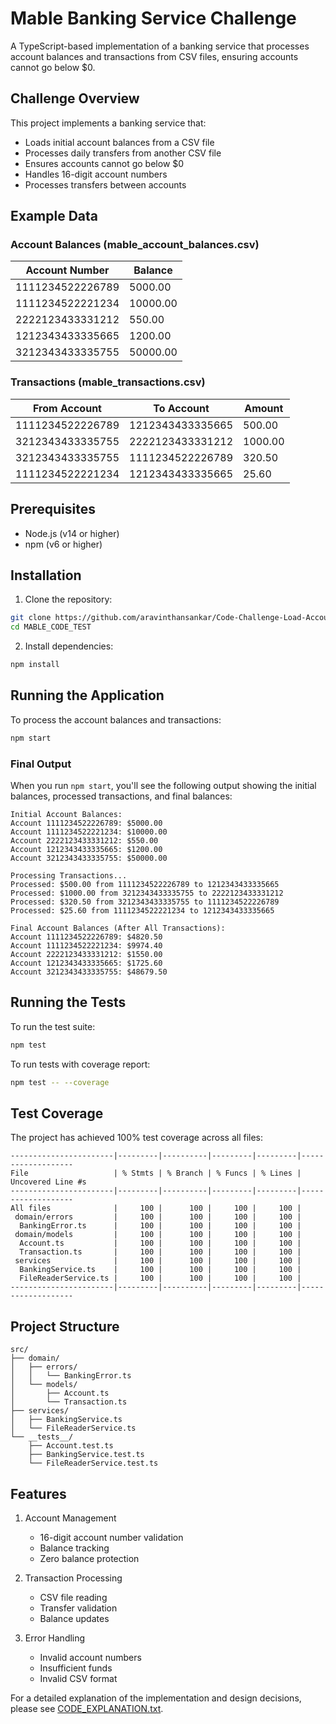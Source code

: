 # Mable Banking Service Challenge

A TypeScript-based implementation of a banking service that processes account balances and transactions from CSV files, ensuring accounts cannot go below $0.

## Challenge Overview

This project implements a banking service that:
- Loads initial account balances from a CSV file
- Processes daily transfers from another CSV file
- Ensures accounts cannot go below $0
- Handles 16-digit account numbers
- Processes transfers between accounts

## Example Data

### Account Balances (mable_account_balances.csv)
| Account Number      | Balance  |
|---------------------|----------|
| 1111234522226789    | 5000.00  |
| 1111234522221234    | 10000.00 |
| 2222123433331212    | 550.00   |
| 1212343433335665    | 1200.00  |
| 3212343433335755    | 50000.00 |

### Transactions (mable_transactions.csv)
| From Account        | To Account          | Amount  |
|---------------------|---------------------|---------|
| 1111234522226789    | 1212343433335665    | 500.00  |
| 3212343433335755    | 2222123433331212    | 1000.00 |
| 3212343433335755    | 1111234522226789    | 320.50  |
| 1111234522221234    | 1212343433335665    | 25.60   |

## Prerequisites

- Node.js (v14 or higher)
- npm (v6 or higher)

## Installation

1. Clone the repository:
```bash
git clone https://github.com/aravinthansankar/Code-Challenge-Load-Account-Balances.git
cd MABLE_CODE_TEST
```

2. Install dependencies:
```bash
npm install
```

## Running the Application

To process the account balances and transactions:
```bash
npm start
```

### Final Output
When you run `npm start`, you'll see the following output showing the initial balances, processed transactions, and final balances:

```
Initial Account Balances:
Account 1111234522226789: $5000.00
Account 1111234522221234: $10000.00
Account 2222123433331212: $550.00
Account 1212343433335665: $1200.00
Account 3212343433335755: $50000.00

Processing Transactions...
Processed: $500.00 from 1111234522226789 to 1212343433335665
Processed: $1000.00 from 3212343433335755 to 2222123433331212
Processed: $320.50 from 3212343433335755 to 1111234522226789
Processed: $25.60 from 1111234522221234 to 1212343433335665

Final Account Balances (After All Transactions):
Account 1111234522226789: $4820.50
Account 1111234522221234: $9974.40
Account 2222123433331212: $1550.00
Account 1212343433335665: $1725.60
Account 3212343433335755: $48679.50
```

## Running the Tests

To run the test suite:
```bash
npm test
```

To run tests with coverage report:
```bash
npm test -- --coverage
```

## Test Coverage

The project has achieved 100% test coverage across all files:

```
-----------------------|---------|----------|---------|---------|-------------------
File                   | % Stmts | % Branch | % Funcs | % Lines | Uncovered Line #s
-----------------------|---------|----------|---------|---------|-------------------
All files              |     100 |      100 |     100 |     100 |
 domain/errors         |     100 |      100 |     100 |     100 |
  BankingError.ts      |     100 |      100 |     100 |     100 |
 domain/models         |     100 |      100 |     100 |     100 |
  Account.ts           |     100 |      100 |     100 |     100 |
  Transaction.ts       |     100 |      100 |     100 |     100 |
 services              |     100 |      100 |     100 |     100 |
  BankingService.ts    |     100 |      100 |     100 |     100 |
  FileReaderService.ts |     100 |      100 |     100 |     100 |
-----------------------|---------|----------|---------|---------|-------------------
```

## Project Structure

```
src/
├── domain/
│   ├── errors/
│   │   └── BankingError.ts
│   └── models/
│       ├── Account.ts
│       └── Transaction.ts
├── services/
│   ├── BankingService.ts
│   └── FileReaderService.ts
└── __tests__/
    ├── Account.test.ts
    ├── BankingService.test.ts
    └── FileReaderService.test.ts
```

## Features

1. Account Management
   - 16-digit account number validation
   - Balance tracking
   - Zero balance protection

2. Transaction Processing
   - CSV file reading
   - Transfer validation
   - Balance updates

3. Error Handling
   - Invalid account numbers
   - Insufficient funds
   - Invalid CSV format

For a detailed explanation of the implementation and design decisions, please see [CODE_EXPLANATION.txt](./CODE_EXPLANATION.txt).